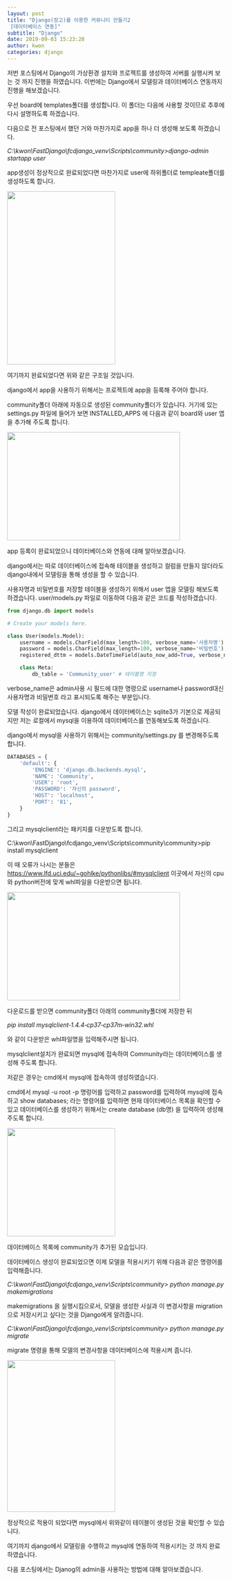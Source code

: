```yaml
---
layout: post
title: "Django(장고)를 이용한 커뮤니티 만들기2
 [데이터베이스 연동]"
subtitle: "Django"
date: 2019-09-03 15:23:28
author: kwon
categories: django
---
```


저번 포스팅에서 Django의 가상환경 설치와 프로젝트를 생성하여 서버를 실행시켜 보는 것 까지 진행을 하였습니다. 이번에는 Django에서 모델링과 데이터베이스 연동까지 진행을 해보겠습니다.  

우선 board에 templates폴더를 생성합니다. 이 폴더는 다음에 사용할 것이므로 추후에 다시 설명하도록 하겠습니다.

다음으로 전 포스팅에서 했던 거와 마찬가지로 app을 하나 더 생성해 보도록 하겠습니다.

*C:\kwon\FastDjango\fcdjango_venv\Scripts\community>django-admin startapp user*

app생성이 정상적으로 완료되었다면 마찬가지로 user에 하위폴더로 templeate폴더를 생성하도록 합니다.

<div style="width: 250px; height: 400px;">
    <img src="https://kyu9341.github.io/assets/django6.png" style="width: 250px; height: 400px;">
</div>

여기까지 완료되었다면 위와 같은 구조일 것입니다.

django에서 app을 사용하기 위해서는 프로젝트에 app을 등록해 주어야 합니다.

community폴더 아래에 자동으로 생성된 community폴더가 있습니다. 거기에 있는 settings.py 파일에 들어가 보면 INSTALLED_APPS 에 다음과 같이 board와 user 앱을 추가해 주도록 합니다.

<div style="width: 400px; height: 250px;">
    <img src="https://kyu9341.github.io/assets/django7.png" style="width: 400px; height: 250px;">
</div>

app 등록이 완료되었으니 데이터베이스와 연동에 대해 알아보겠습니다.

django에서는 따로 데이터베이스에 접속해 테이블을 생성하고 컬럼을 만들지 않더라도 django내에서 모델링을 통해 생성을 할 수 있습니다.

사용자명과 비밀번호를 저장할 테이블을 생성하기 위해서 user 앱을 모델링 해보도록 하겠습니다. user/models.py 파일로 이동하여 다음과 같은 코드를 작성하겠습니다.

```python
from django.db import models

# Create your models here.

class User(models.Model):
    username = models.CharField(max_length=100, verbose_name='사용자명')
    password = models.CharField(max_length=100, verbose_name='비밀번호')
    registered_dttm = models.DateTimeField(auto_now_add=True, verbose_name='등록시간') #auto_now_add=True : 객체가 저장되는 시점의 시간이 자동을 저장

    class Meta:
        db_table = 'Community_user' # 테이블명 지정

```

verbose_name은 admin사용 시 필드에 대한 명령으로 username나 password대신 사용자명과 비밀번호 라고 표시되도록 해주는 부분입니다.

모델 작성이 완료되었습니다. django에서 데이터베이스는 sqlite3가 기본으로 제공되지만 저는 로컬에서 mysql을 이용하여 데이터베이스를 연동해보도록 하겠습니다.

django에서 mysql을 사용하기 위해서는 community/settings.py 를 변경해주도록 합니다.

```python
DATABASES = {
    'default': {
        'ENGINE': 'django.db.backends.mysql',
        'NAME': 'Community',
        'USER': 'root',
        'PASSWORD': '자신의 password',
        'HOST': 'localhost',
        'PORT': '81',
    }
}
```
그리고 mysqlclient라는 패키지를 다운받도록 합니다.

C:\kwon\FastDjango\fcdjango_venv\Scripts\community\community>pip install mysqlclient

이 때 오류가 나시는 분들은 <https://www.lfd.uci.edu/~gohlke/pythonlibs/#mysqlclient> 이곳에서 자신의 cpu와 python버전에 맞게 whl파일을 다운받으면 됩니다.

<div style="width: 400px; height: 250px;">
    <img src="https://kyu9341.github.io/assets/mysqlclient.png" style="width: 400px; height: 250px;">
</div>

다운로드를 받으면 community폴더 아래의 community폴더에 저장한 뒤

*pip install mysqlclient‑1.4.4‑cp37‑cp37m‑win32.whl*

와 같이 다운받은 whl파일명을 입력해주시면 됩니다.

mysqlclient설치가 완료되면 mysql에 접속하여 Community라는 데이터베이스를 생성해 주도록 합니다.

저같은 경우는 cmd에서 mysql에 접속하여 생성하였습니다.

cmd에서 mysql -u root -p 명렁어를 입력하고 password를 입력하여 mysql에 접속하고 show databases; 라는 명령어를 입력하면 현재 데이터베이스 목록을 확인할 수 있고 데이터베이스를 생성하기 위해서는 create database (db명) 을 입력하여 생성해 주도록 합니다.

<div style="width: 250px; height: 250px;">
    <img src="https://kyu9341.github.io/assets/mysql1.png" style="width: 250px; height: 250px;">
</div>


데이터베이스 목록에 community가 추가된 모습입니다.

데이터베이스 생성이 완료되었으면 이제 모델을 적용시키기 위해 다음과 같은 명령어를 입력해줍니다.

*C:\kwon\FastDjango\fcdjango_venv\Scripts\community> python manage.py makemigrations*

makemigrations 을 실행시킴으로서, 모델을 생성한 사실과 이 변경사항을 migration으로 저장시키고 싶다는 것을 Django에게 알려줍니다.

*C:\kwon\FastDjango\fcdjango_venv\Scripts\community> python manage.py migrate*

migrate 명령을 통해 모델의 변경사항을 데이터베이스에 적용시켜 줍니다.

<div style="width: 250px; height: 350px;">
    <img src="https://kyu9341.github.io/assets/mysql2.png" style="width: 250px; height: 350px;">
</div>

정상적으로 적용이 되었다면 mysql에서 위와같이 테이블이 생성된 것을 확인할 수 있습니다.

여기까지 django에서 모델링을 수행하고 mysql에 연동하여 적용시키는 것 까지 완료하였습니다.

다음 포스팅에서는 Djanog의 admin을 사용하는 방법에 대해 알아보겠습니다.

